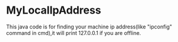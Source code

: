 # MyLocalIpAddress

This java code is for finding your machine ip address(like "ipconfig" command in cmd),it will print 127.0.0.1 if you are offline.
